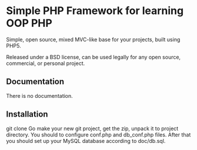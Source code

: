 Simple PHP Framework for learning OOP PHP
===

Simple, open source, mixed MVC-like base for your projects, built using PHP5.

Released under a BSD license, can be used legally for any open source, commercial, or personal project.

Documentation
------

There is no documentation.


Installation
------

git clone Go make your new git project, get the zip, unpack it to project directory. You should to configure conf.php and db_conf.php files. After that you should set up your MySQL database according to doc/db.sql.
